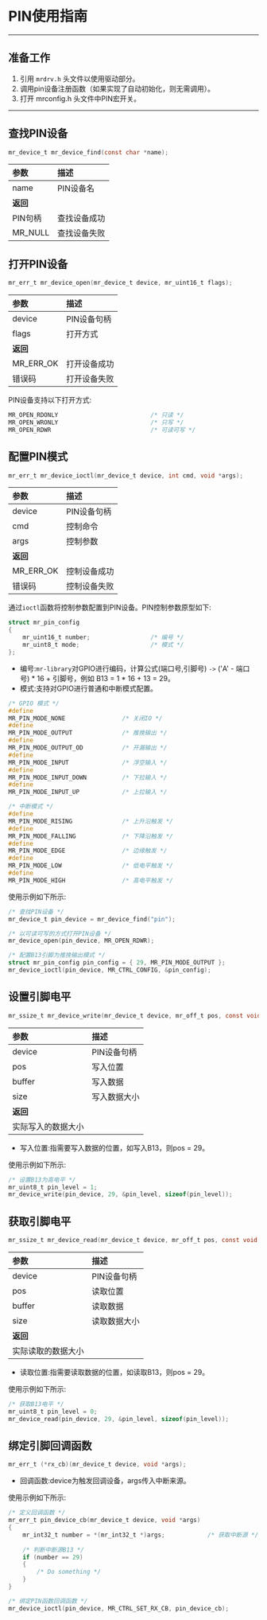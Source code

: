 # PIN使用指南

 ----------

## 准备工作

1. 引用 `mrdrv.h` 头文件以使用驱动部分。
2. 调用pin设备注册函数（如果实现了自动初始化，则无需调用）。
3. 打开 mrconfig.h 头文件中PIN宏开关。

 ----------

## 查找PIN设备

```c
mr_device_t mr_device_find(const char *name);
```

| 参数      | 描述     |
|:--------|:-------|
| name    | PIN设备名 |
| **返回**  |        |
| PIN句柄   | 查找设备成功 |
| MR_NULL | 查找设备失败 |

## 打开PIN设备

```c
mr_err_t mr_device_open(mr_device_t device, mr_uint16_t flags);
```

| 参数        | 描述      |
|:----------|:--------|
| device    | PIN设备句柄 |
| flags     | 打开方式    |
| **返回**    |         |
| MR_ERR_OK | 打开设备成功  |
| 错误码       | 打开设备失败  |

PIN设备支持以下打开方式:

```c
MR_OPEN_RDONLY                          /* 只读 */
MR_OPEN_WRONLY                          /* 只写 */
MR_OPEN_RDWR                            /* 可读可写 */
```

## 配置PIN模式

```c
mr_err_t mr_device_ioctl(mr_device_t device, int cmd, void *args);
```

| 参数        | 描述      |
|:----------|:--------|
| device    | PIN设备句柄 |
| cmd       | 控制命令    |
| args      | 控制参数    |
| **返回**    |         |
| MR_ERR_OK | 控制设备成功  |
| 错误码       | 控制设备失败  |

通过`ioctl`函数将控制参数配置到PIN设备。PIN控制参数原型如下:

```c
struct mr_pin_config
{
    mr_uint16_t number;                 /* 编号 */
    mr_uint8_t mode;                    /* 模式 */
};
```

- 编号:`mr-library`对GPIO进行编码，计算公式(端口号,引脚号) `->` ('A' - 端口号) * 16 + 引脚号，例如 B13 = 1 * 16 + 13 =
29。
- 模式:支持对GPIO进行普通和中断模式配置。

```c
/* GPIO 模式 */
#define
MR_PIN_MODE_NONE                /* 关闭IO */
#define
MR_PIN_MODE_OUTPUT              /* 推挽输出 */
#define
MR_PIN_MODE_OUTPUT_OD           /* 开漏输出 */
#define
MR_PIN_MODE_INPUT               /* 浮空输入 */
#define
MR_PIN_MODE_INPUT_DOWN          /* 下拉输入 */
#define
MR_PIN_MODE_INPUT_UP            /* 上拉输入 */

/* 中断模式 */
#define
MR_PIN_MODE_RISING              /* 上升沿触发 */
#define
MR_PIN_MODE_FALLING             /* 下降沿触发 */
#define
MR_PIN_MODE_EDGE                /* 边缘触发 */
#define
MR_PIN_MODE_LOW                 /* 低电平触发 */
#define
MR_PIN_MODE_HIGH                /* 高电平触发 */
```

使用示例如下所示:

```c
/* 查找PIN设备 */
mr_device_t pin_device = mr_device_find("pin");

/* 以可读可写的方式打开PIN设备 */
mr_device_open(pin_device, MR_OPEN_RDWR);

/* 配置B13引脚为推挽输出模式 */
struct mr_pin_config pin_config = { 29, MR_PIN_MODE_OUTPUT };
mr_device_ioctl(pin_device, MR_CTRL_CONFIG, &pin_config);
```

## 设置引脚电平

```c
mr_ssize_t mr_device_write(mr_device_t device, mr_off_t pos, const void *buffer, mr_size_t size);
```

| 参数        | 描述      |
|:----------|:--------|
| device    | PIN设备句柄 |
| pos       | 写入位置    |
| buffer    | 写入数据    |
| size      | 写入数据大小  |
| **返回**    |         |
| 实际写入的数据大小 |         |

- 写入位置:指需要写入数据的位置，如写入B13，则pos = 29。

使用示例如下所示:

```c
/* 设置B13为高电平 */
mr_uint8_t pin_level = 1;
mr_device_write(pin_device, 29, &pin_level, sizeof(pin_level));
```

## 获取引脚电平

```c
mr_ssize_t mr_device_read(mr_device_t device, mr_off_t pos, const void *buffer, mr_size_t size);
```

| 参数        | 描述      |
|:----------|:--------|
| device    | PIN设备句柄 |
| pos       | 读取位置    |
| buffer    | 读取数据    |
| size      | 读取数据大小  |
| **返回**    |         |
| 实际读取的数据大小 |         |

- 读取位置:指需要读取数据的位置，如读取B13，则pos = 29。

使用示例如下所示:

```c
/* 获取B13电平 */
mr_uint8_t pin_level = 0;
mr_device_read(pin_device, 29, &pin_level, sizeof(pin_level));
```

## 绑定引脚回调函数

```c
mr_err_t (*rx_cb)(mr_device_t device, void *args); 
```

- 回调函数:device为触发回调设备，args传入中断来源。

使用示例如下所示:

```c
/* 定义回调函数 */
mr_err_t pin_device_cb(mr_device_t device, void *args)
{
    mr_int32_t number = *(mr_int32_t *)args;            /* 获取中断源 */
    
    /* 判断中断源B13 */
    if (number == 29)
    {
        /* Do something */
    }
}

/* 绑定PIN函数回调函数 */
mr_device_ioctl(pin_device, MR_CTRL_SET_RX_CB, pin_device_cb);
```